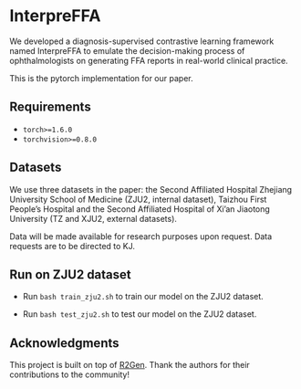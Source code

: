 # InterpreFFA
We developed a diagnosis-supervised contrastive learning framework named InterpreFFA to emulate the decision-making process of ophthalmologists on generating FFA reports in real-world clinical practice.

This is the pytorch implementation for our paper.

## Requirements

- `torch>=1.6.0`
- `torchvision>=0.8.0`

## Datasets
We use three datasets in the paper: the Second Affiliated Hospital Zhejiang University School of Medicine (ZJU2, internal dataset), Taizhou First People’s Hospital and the Second Affiliated Hospital of Xi’an Jiaotong University (TZ and XJU2, external datasets). 

Data will be made available for research purposes upon request. Data requests are to be directed to KJ.

## Run on ZJU2 dataset

- Run `bash train_zju2.sh` to train our model on the ZJU2 dataset.
  
- Run `bash test_zju2.sh` to test our model on the ZJU2 dataset.

## Acknowledgments

This project is built on top of [R2Gen](https://github.com/cuhksz-nlp/R2Gen). Thank the authors for their contributions to the community!
